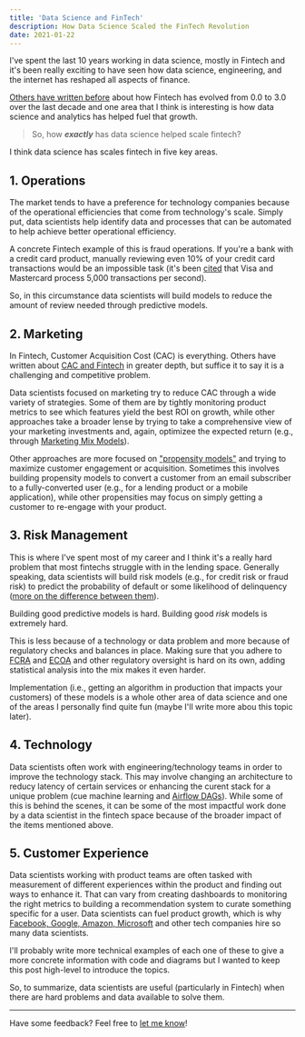 ```yaml
---
title: 'Data Science and FinTech'
description: How Data Science Scaled the FinTech Revolution
date: 2021-01-22
---
```


I've spent the last 10 years working in data science, mostly in Fintech and it's been really exciting to have seen how data science, engineering, and the internet has reshaped all aspects of finance.

[Others have written before](https://fintechtoday.substack.com/p/part-1-what-is-fintech-30-anyway) about how Fintech has evolved from 0.0 to 3.0 over the last decade and one area that I think is interesting is how data science and analytics has helped fuel that growth.

>So, how ***exactly*** has data science helped scale fintech?

I think data science has scales fintech in five key areas.

## 1. Operations

The market tends to have a preference for technology companies because of the operational efficiencies that come from technology's scale. Simply put, data scientists help identify data and processes that can be automated to help achieve better operational efficiency.

A concrete Fintech example of this is fraud operations. If you're a bank with a credit card product, manually reviewing even 10% of your credit card transactions would be an impossible task (it's been [cited](https://www.marketwatch.com/story/why-bitcoin-wont-displace-visa-or-mastercard-soon-2017-12-15) that Visa and Mastercard process 5,000 transactions per second).

So, in this circumstance data scientists will build models to reduce the amount of review needed through predictive models.

## 2. Marketing

In Fintech, Customer Acquisition Cost (CAC) is everything. Others have written about [CAC and Fintech](https://medium.com/unifimoney/the-no-cac-bank-5e0e577d5473) in greater depth, but suffice it to say it is a challenging and competitive problem.

Data scientists focused on marketing try to reduce CAC through a wide variety of strategies.
Some of them are by tightly monitoring product metrics to see which features yield the best ROI on growth, while other approaches take a broader lense by trying to take a comprehensive view of your marketing investments and, again, optimizee the expected return (e.g., through [Marketing Mix Models](https://blog.hurree.co/blog/marketing-mix-modeling)).

Other approaches are more focused on ["propensity models"](https://medium.com/the-official-integrate-ai-blog/heres-what-you-need-to-know-about-propensity-modeling-521ab660cb43) and trying to maximize customer engagement or acquisition. Sometimes this involves building propensity models to convert a customer from an email subscriber to a fully-converted user (e.g., for a lending product or a mobile application), while other propensities may focus on simply getting a customer to re-engage with your product.

## 3. Risk Management

This is where I've spent most of my career and I think it's a really hard problem that most fintechs struggle with in the lending space.
Generally speaking, data scientists will build risk models (e.g., for credit risk or fraud risk) to predict the probability of default or some likelihood of delinquency ([more on the difference between them](https://www.investopedia.com/ask/answers/062315/what-are-differences-between-delinquency-and-default.asp)).

Building good predictive models is hard. Building good *risk* models is extremely hard.

This is less because of a technology or data problem and more because of regulatory checks and balances in place. Making sure that you adhere to [FCRA](https://www.ftc.gov/enforcement/statutes/fair-credit-reporting-act) and [ECOA](https://uscode.house.gov/view.xhtml?req=granuleid%3AUSC-prelim-title15-chapter41-subchapter4&edition=prelim) and other regulatory oversight is hard on its own, adding statistical analysis into the mix makes it even harder.

Implementation (i.e., getting an algorithm in production that impacts your customers) of these models is a whole other area of data science and one of the areas I personally find quite fun (maybe I'll write more abou this topic later).

## 4. Technology

Data scientists often work with engineering/technology teams in order to improve the technology stack. This may involve changing an architecture to reducy latency of certain services or enhancing the curent stack for a unique problem (cue machine learning and [Airflow DAGs](https://airflow.apache.org)).
While some of this is behind the scenes, it can be some of the most impactful work done by a data scientist in the fintech space because of the broader impact of the items mentioned above.

## 5. Customer Experience

Data scientists working with product teams are often tasked with measurement of different experiences within the product and finding out ways to enhance it. That can vary from creating dashboards to monitoring the right metrics to building a recommendation system to curate something specific for a user. Data scientists can fuel product growth, which is why [Facebook, Google, Amazon, Microsoft](https://www.datasciencedegreeprograms.net/lists/five-of-the-largest-companies-that-employ-data-scientists/) and other tech companies hire so many data scientists.

I'll probably write more technical examples of each one of these to give a more concrete information with code and diagrams but I wanted to keep this post high-level to introduce the topics.

So, to summarize, data scientists are useful (particularly in Fintech) when there are hard problems and data available to solve them.

***
Have some feedback? Feel free to [let me know](https://twitter.com/franciscojarceo)!